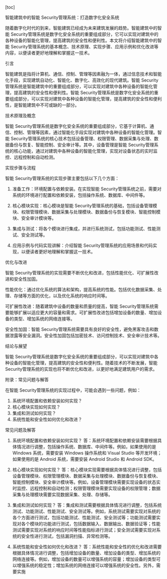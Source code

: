 
[toc]                    
                
                
智能建筑中的智能 Security管理系统：打造数字化安全系统

随着数字化时代的到来，智能建筑已经成为未来建筑发展的趋势。智能建筑中的智能 Security管理系统是数字化安全系统的重要组成部分，它可以实现对建筑中的各种设备的智能化管理，提高建筑的安全性和便利性。本文将介绍智能建筑中的智能 Security管理系统的基本概念、技术原理、实现步骤、应用示例和优化改进等内容，以便读者更好地理解和掌握这一技术。

引言

智能建筑是指将计算机、通信、控制、管理等因素融为一体，通过信息技术和智能化手段，实现建筑自动化、智能化、数字化、高效化的现代建筑。智能 Security管理系统是智能建筑中的重要组成部分，可以实现对建筑中各种设备的智能化管理，提高建筑的安全性和便利性。智能 Security管理系统是数字化安全系统的重要组成部分，可以实现对建筑中各种设备的智能化管理，提高建筑的安全性和便利性，是智能建筑中不可或缺的一部分。

技术原理及概念

智能 Security管理系统是数字化安全系统的重要组成部分，它基于计算机、通信、控制、管理等因素，通过智能化手段实现对建筑中各种设备的智能化管理。智能 Security管理系统的核心技术包括设备管理、权限管理、数据采集与处理、数据备份与恢复、智能控制、安全审计等。其中，设备管理是智能 Security管理系统的核心功能，通过对建筑中各种设备的智能化管理，实现对设备状态的实时监控、远程控制和自动检测。

实现步骤与流程

智能 Security管理系统的实现步骤主要包括以下几个方面：

1. 准备工作：环境配置与依赖安装。在实现智能 Security管理系统之前，需要对系统的环境进行配置和依赖安装，包括操作系统、数据库、中间件等。

2. 核心模块实现：核心模块是智能 Security管理系统的基础，包括设备管理模块、权限管理模块、数据采集与处理模块、数据备份与恢复模块、智能控制模块、安全审计模块等。

3. 集成与测试：将各个模块进行集成，并进行系统测试，包括功能测试、性能测试、安全测试等。

4. 应用示例与代码实现讲解：介绍智能 Security管理系统的应用场景和代码实现，以便读者更好地理解和掌握这一技术。

优化与改进

智能 Security管理系统的实现需要不断优化和改进，包括性能优化、可扩展性改进和安全性加固。

性能优化：通过优化系统的算法和架构，提高系统的性能。包括优化数据采集、处理、存储等方面的优化，以及优化系统的响应时间等。

可扩展性改进：随着建筑中设备的数量和质量的提高，智能 Security管理系统需要能够扩展以适应更大的容量和需求。可扩展性改进包括增加设备的数量、增加设备的类型、增加系统的网络连接等。

安全性加固：智能 Security管理系统需要具有良好的安全性，避免黑客攻击和数据泄露等安全漏洞。安全性加固包括加密技术、访问控制技术、安全审计技术等。

结论与展望

智能 Security管理系统是数字化安全系统的重要组成部分，可以实现对建筑中各种设备的智能化管理，提高建筑的安全性和便利性。随着技术的不断发展，智能 Security管理系统的实现也将不断优化和改进，以更好地满足建筑用户的需求。

附录：常见问题与解答

在智能 Security管理系统的实现过程中，可能会遇到一些问题，例如：

1. 系统环境配置和依赖安装如何实现？
2. 核心模块实现如何实现？
3. 集成和测试如何实现？
4. 系统性能和安全性如何优化和改进？

常见问题及解答

1. 系统环境配置和依赖安装如何实现？
答：系统环境配置和依赖安装需要根据具体情况进行调整，包括操作系统、数据库、中间件等。例如，如果使用的是 Windows 系统，需要安装 Windows 操作系统和 Visual Studio 等开发环境；如果使用的是 Android 系统，需要安装 Android Studio 和 Android SDK。

2. 核心模块实现如何实现？
答：核心模块实现需要根据具体情况进行调整，包括设备管理模块、权限管理模块、数据采集与处理模块、数据备份与恢复模块、智能控制模块、安全审计模块等。例如，设备管理模块需要实现设备的状态实时监控、远程控制和自动检测；权限管理模块需要实现设备的权限管理；数据采集与处理模块需要实现数据采集、处理、存储等。

3. 集成和测试如何实现？
答：集成和测试需要根据具体情况进行调整，包括系统测试、功能测试、性能测试、安全测试等。例如，系统测试需要实现对系统的各个方面进行测试，包括功能测试、性能测试、安全测试等；功能测试需要实现对各个模块的功能进行测试，包括数据输入、数据输出、数据验证等；性能测试需要实现对系统的响应时间等性能指标进行测试；安全测试需要实现对系统的安全性进行测试，包括漏洞扫描、异常检测等。

4. 系统性能和安全性如何优化和改进？
答：系统性能和安全性的优化和改进需要根据具体情况进行调整，包括增加设备的数量、增加设备的类型、增加系统的网络连接等。例如，增加设备的数量可以增强系统的容量；增加设备的类型可以增强系统的稳定性；增加系统的网络连接可以增强系统的安全性。另外，需要实施

